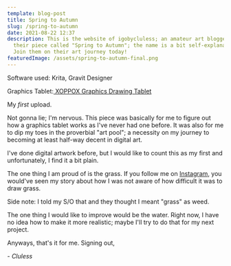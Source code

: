 ```yaml
---
template: blog-post
title: Spring to Autumn
slug: /spring-to-autumn
date: 2021-08-22 12:37
description: This is the website of igobycluless; an amateur art blogger. Here's
  their piece called "Spring to Autumn"; the name is a bit self-explanatory.
  Join them on their art journey today!
featuredImage: /assets/spring-to-autumn-final.png
---
```

Software used: Krita, Gravit Designer

Graphics Tablet:[ XOPPOX Graphics Drawing Tablet](https://www.amazon.com/XOPPOX-Graphics-Battery-Free-Compatible-Painting/dp/B08TC1N6JS)



My *first* upload.

Not gonna lie; I'm nervous. This piece was basically for me to figure out how a graphics tablet works as I've never had one before. It was also for me to dip my toes in the proverbial "art pool"; a necessity on my journey to becoming at least half-way decent in digital art.

I've done digital artwork before, but I would like to count this as my first and unfortunately, I find it a bit plain.

The one thing I am proud of is the grass. If you follow me on [Instagram](https://www.instagram.com/igobycluless/), you would've seen my story about how I was not aware of how difficult it was to draw grass.

Side note: I told my S/O that and they thought I meant "grass" as weed.

The one thing I would like to improve would be the water. Right now, I have no idea how to make it more realistic; maybe I'll try to do that for my next project.

Anyways, that's it for me. Signing out,

\- *Cluless*